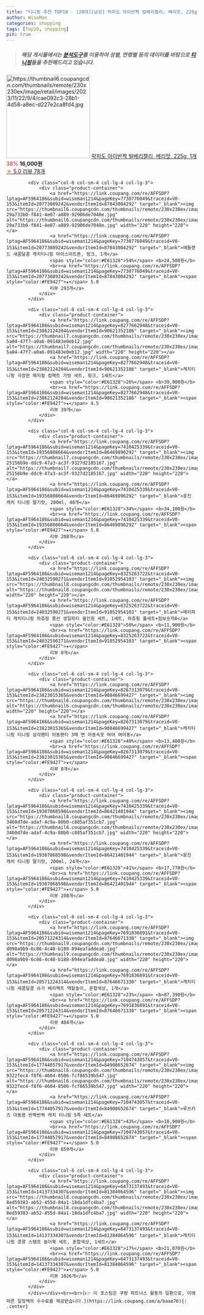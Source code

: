 ```yaml
---
title: "티니핑 추천 TOP10 - [20대][남성] 락피도 아이반짝 빌베리젤리, 베리맛, 225g, 1개"
author: WiseMan
categories: shopping
tags: [Top10, shopping]
pin: true
---
```


> ##### 해당 게시물에서는 [**분석도구**](https://itemscout.io/)를 이용하여 **성별**, **연령별** 등의 데이터를 바탕으로 [**티니핑**](https://link.coupang.com/a/baae76)들을 추천해드리고 있습니다.
<div class="container"><div class="row">
            <div class="col-6 col-sm-4 col-lg-4 col-lg-3">
                <div class="product-container">
                    <a href="https://link.coupang.com/re/AFFSDP?lptag=AF5964186&subid=wiseman1214&pageKey=7714140876&traceid=V0-153&itemId=20782192913&vendorItemId=87851971237" target="_blank"><img src="https://thumbnail6.coupangcdn.com/thumbnails/remote/230x230ex/image/retail/images/2023/11/22/9/4/cae092c3-28b1-4d58-a8ec-d227e2ca8fd4.jpg" alt="https://thumbnail6.coupangcdn.com/thumbnails/remote/230x230ex/image/retail/images/2023/11/22/9/4/cae092c3-28b1-4d58-a8ec-d227e2ca8fd4.jpg" width="220" height="220"></a>
                    <a href="https://link.coupang.com/re/AFFSDP?lptag=AF5964186&subid=wiseman1214&pageKey=7714140876&traceid=V0-153&itemId=20782192913&vendorItemId=87851971237" target="_blank">락피도 아이반짝 빌베리젤리, 베리맛, 225g, 1개</a>
                    <span style="color:#E61328">38%</span> <b>16,000원</b>
                    <br><a href="https://link.coupang.com/re/AFFSDP?lptag=AF5964186&subid=wiseman1214&pageKey=7714140876&traceid=V0-153&itemId=20782192913&vendorItemId=87851971237" target="_blank"><span style="color:#FE9427">★</span> 5.0
                    리뷰 78개</a>
                </div>
            </div>
            
            <div class="col-6 col-sm-4 col-lg-4 col-lg-3">
                <div class="product-container">
                    <a href="https://link.coupang.com/re/AFFSDP?lptag=AF5964186&subid=wiseman1214&pageKey=7730776049&traceid=V0-153&itemId=20773089242&vendorItemId=87843004292" target="_blank"><img src="https://thumbnail6.coupangcdn.com/thumbnails/remote/230x230ex/image/retail/images/877813250034425-29a733b0-f841-4e07-a889-92906de7048e.jpg" alt="https://thumbnail6.coupangcdn.com/thumbnails/remote/230x230ex/image/retail/images/877813250034425-29a733b0-f841-4e07-a889-92906de7048e.jpg" width="220" height="220"></a>
                    <a href="https://link.coupang.com/re/AFFSDP?lptag=AF5964186&subid=wiseman1214&pageKey=7730776049&traceid=V0-153&itemId=20773089242&vendorItemId=87843004292" target="_blank">애들랜드 새콤달콤 캐치티니핑 마이스마트폰, 핑크, 1개</a>
                    <span style="color:#E61328">54%</span> <b>24,500원</b>
                    <br><a href="https://link.coupang.com/re/AFFSDP?lptag=AF5964186&subid=wiseman1214&pageKey=7730776049&traceid=V0-153&itemId=20773089242&vendorItemId=87843004292" target="_blank"><span style="color:#FE9427">★</span> 5.0
                    리뷰 293개</a>
                </div>
            </div>
            
            <div class="col-6 col-sm-4 col-lg-4 col-lg-3">
                <div class="product-container">
                    <a href="https://link.coupang.com/re/AFFSDP?lptag=AF5964186&subid=wiseman1214&pageKey=8277662948&traceid=V0-153&itemId=23862124204&vendorItemId=90621352186" target="_blank"><img src="https://thumbnail7.coupangcdn.com/thumbnails/remote/230x230ex/image/retail/images/2024/07/08/12/6/3741df3e-5a04-47f7-a0a6-091483e0eb12.jpg" alt="https://thumbnail7.coupangcdn.com/thumbnails/remote/230x230ex/image/retail/images/2024/07/08/12/6/3741df3e-5a04-47f7-a0a6-091483e0eb12.jpg" width="220" height="220"></a>
                    <a href="https://link.coupang.com/re/AFFSDP?lptag=AF5964186&subid=wiseman1214&pageKey=8277662948&traceid=V0-153&itemId=23862124204&vendorItemId=90621352186" target="_blank">캐치티니핑 극장판 매지컬 컴팩트 가방 세트, 핑크, 1세트</a>
                    <span style="color:#E61328">26%</span> <b>39,900원</b>
                    <br><a href="https://link.coupang.com/re/AFFSDP?lptag=AF5964186&subid=wiseman1214&pageKey=8277662948&traceid=V0-153&itemId=23862124204&vendorItemId=90621352186" target="_blank"><span style="color:#FE9427">★</span> 4.5
                    리뷰 39개</a>
                </div>
            </div>
            
            <div class="col-6 col-sm-4 col-lg-4 col-lg-3">
                <div class="product-container">
                    <a href="https://link.coupang.com/re/AFFSDP?lptag=AF5964186&subid=wiseman1214&pageKey=7410425339&traceid=V0-153&itemId=19356808664&vendorItemId=86469896292" target="_blank"><img src="https://thumbnail7.coupangcdn.com/thumbnails/remote/230x230ex/image/retail/images/138039469350293-25156b9e-ddc9-47a3-ac3f-9327d2185167.jpg" alt="https://thumbnail7.coupangcdn.com/thumbnails/remote/230x230ex/image/retail/images/138039469350293-25156b9e-ddc9-47a3-ac3f-9327d2185167.jpg" width="220" height="220"></a>
                    <a href="https://link.coupang.com/re/AFFSDP?lptag=AF5964186&subid=wiseman1214&pageKey=7410425339&traceid=V0-153&itemId=19356808664&vendorItemId=86469896292" target="_blank">웅진 캐치 티니핑 딸기맛, 200ml, 48개</a>
                    <span style="color:#E61328">34%</span> <b>34,100원</b>
                    <br><a href="https://link.coupang.com/re/AFFSDP?lptag=AF5964186&subid=wiseman1214&pageKey=7410425339&traceid=V0-153&itemId=19356808664&vendorItemId=86469896292" target="_blank"><span style="color:#FE9427">★</span> 5.0
                    리뷰 208개</a>
                </div>
            </div>
            
            <div class="col-6 col-sm-4 col-lg-4 col-lg-3">
                <div class="product-container">
                    <a href="https://link.coupang.com/re/AFFSDP?lptag=AF5964186&subid=wiseman1214&pageKey=8325263722&traceid=V0-153&itemId=24032590271&vendorItemId=91052954103" target="_blank"><img src="https://thumbnail8.coupangcdn.com/thumbnails/remote/230x230ex/image/vendor_inventory/521e/512926950c76b2a68864bc0ab482fc38ed7e7247a20bc858db303f42f607.jpg" alt="https://thumbnail8.coupangcdn.com/thumbnails/remote/230x230ex/image/vendor_inventory/521e/512926950c76b2a68864bc0ab482fc38ed7e7247a20bc858db303f42f607.jpg" width="220" height="220"></a>
                    <a href="https://link.coupang.com/re/AFFSDP?lptag=AF5964186&subid=wiseman1214&pageKey=8325263722&traceid=V0-153&itemId=24032590271&vendorItemId=91052954103" target="_blank">메리파티 캐치티니핑 하츄핑 풍선 생일파티 올인원 세트, 1세트, 하츄핑 풀세트+점보숫자8</a>
                    <span style="color:#E61328">50%</span> <b>11,900원</b>
                    <br><a href="https://link.coupang.com/re/AFFSDP?lptag=AF5964186&subid=wiseman1214&pageKey=8325263722&traceid=V0-153&itemId=24032590271&vendorItemId=91052954103" target="_blank"><span style="color:#FE9427">★</span> 
                    리뷰 0개</a>
                </div>
            </div>
            
            <div class="col-6 col-sm-4 col-lg-4 col-lg-3">
                <div class="product-container">
                    <a href="https://link.coupang.com/re/AFFSDP?lptag=AF5964186&subid=wiseman1214&pageKey=8267313079&traceid=V0-153&itemId=23823015365&vendorItemId=90846699427" target="_blank"><img src="https://thumbnail6.coupangcdn.com/thumbnails/remote/230x230ex/image/vendor_inventory/4b00/9b5c7ae8a8dc22ab2af83f9ec09824881e44f2855cc6a5297412f9262a43.jpg" alt="https://thumbnail6.coupangcdn.com/thumbnails/remote/230x230ex/image/vendor_inventory/4b00/9b5c7ae8a8dc22ab2af83f9ec09824881e44f2855cc6a5297412f9262a43.jpg" width="220" height="220"></a>
                    <a href="https://link.coupang.com/re/AFFSDP?lptag=AF5964186&subid=wiseman1214&pageKey=8267313079&traceid=V0-153&itemId=23823015365&vendorItemId=90846699427" target="_blank">캐치티니핑 티니핑 삼각팬티 아동팬티 3매 면 아동속옷 여아 여아동</a>
                    <span style="color:#E61328">40%</span> <b>13,400원</b>
                    <br><a href="https://link.coupang.com/re/AFFSDP?lptag=AF5964186&subid=wiseman1214&pageKey=8267313079&traceid=V0-153&itemId=23823015365&vendorItemId=90846699427" target="_blank"><span style="color:#FE9427">★</span> 
                    리뷰 0개</a>
                </div>
            </div>
            
            <div class="col-6 col-sm-4 col-lg-4 col-lg-3">
                <div class="product-container">
                    <a href="https://link.coupang.com/re/AFFSDP?lptag=AF5964186&subid=wiseman1214&pageKey=7410425339&traceid=V0-153&itemId=19307068598&vendorItemId=86421401944" target="_blank"><img src="https://thumbnail8.coupangcdn.com/thumbnails/remote/230x230ex/image/retail/images/138039616151611-3460d7de-adaf-4c9a-80b0-c885af351cb7.jpg" alt="https://thumbnail8.coupangcdn.com/thumbnails/remote/230x230ex/image/retail/images/138039616151611-3460d7de-adaf-4c9a-80b0-c885af351cb7.jpg" width="220" height="220"></a>
                    <a href="https://link.coupang.com/re/AFFSDP?lptag=AF5964186&subid=wiseman1214&pageKey=7410425339&traceid=V0-153&itemId=19307068598&vendorItemId=86421401944" target="_blank">웅진 캐치 티니핑 딸기맛, 200ml, 24개</a>
                    <span style="color:#E61328">41%</span> <b>17,770원</b>
                    <br><a href="https://link.coupang.com/re/AFFSDP?lptag=AF5964186&subid=wiseman1214&pageKey=7410425339&traceid=V0-153&itemId=19307068598&vendorItemId=86421401944" target="_blank"><span style="color:#FE9427">★</span> 5.0
                    리뷰 208개</a>
                </div>
            </div>
            
            <div class="col-6 col-sm-4 col-lg-4 col-lg-3">
                <div class="product-container">
                    <a href="https://link.coupang.com/re/AFFSDP?lptag=AF5964186&subid=wiseman1214&pageKey=7691836891&traceid=V0-153&itemId=20571224314&vendorItemId=87646671330" target="_blank"><img src="https://thumbnail9.coupangcdn.com/thumbnails/remote/230x230ex/image/retail/images/1752462774020975-d098a9b9-6c86-4c48-b188-894eafaddea0.jpg" alt="https://thumbnail9.coupangcdn.com/thumbnails/remote/230x230ex/image/retail/images/1752462774020975-d098a9b9-6c86-4c48-b188-894eafaddea0.jpg" width="220" height="220"></a>
                    <a href="https://link.coupang.com/re/AFFSDP?lptag=AF5964186&subid=wiseman1214&pageKey=7691836891&traceid=V0-153&itemId=20571224314&vendorItemId=87646671330" target="_blank">캐치티니핑 새콤달콤 슈가 베리팩트 역할놀이, 혼합색상, 1개</a>
                    <span style="color:#E61328">23%</span> <b>87,390원</b>
                    <br><a href="https://link.coupang.com/re/AFFSDP?lptag=AF5964186&subid=wiseman1214&pageKey=7691836891&traceid=V0-153&itemId=20571224314&vendorItemId=87646671330" target="_blank"><span style="color:#FE9427">★</span> 5.0
                    리뷰 404개</a>
                </div>
            </div>
            
            <div class="col-6 col-sm-4 col-lg-4 col-lg-3">
                <div class="product-container">
                    <a href="https://link.coupang.com/re/AFFSDP?lptag=AF5964186&subid=wiseman1214&pageKey=7104743057&traceid=V0-153&itemId=17744057917&vendorItemId=84908652674" target="_blank"><img src="https://thumbnail6.coupangcdn.com/thumbnails/remote/230x230ex/image/retail/images/567510864231205-9322fec4-f8f6-4604-8506-fcf86539b547.jpg" alt="https://thumbnail6.coupangcdn.com/thumbnails/remote/230x230ex/image/retail/images/567510864231205-9322fec4-f8f6-4604-8506-fcf86539b547.jpg" width="220" height="220"></a>
                    <a href="https://link.coupang.com/re/AFFSDP?lptag=AF5964186&subid=wiseman1214&pageKey=7104743057&traceid=V0-153&itemId=17744057917&vendorItemId=84908652674" target="_blank">루쓰키즈 아동용 반짝반짝 캐치 티니핑 5족 세트</a>
                    <span style="color:#E61328">43%</span> <b>10,900원</b>
                    <br><a href="https://link.coupang.com/re/AFFSDP?lptag=AF5964186&subid=wiseman1214&pageKey=7104743057&traceid=V0-153&itemId=17744057917&vendorItemId=84908652674" target="_blank"><span style="color:#FE9427">★</span> 5.0
                    리뷰 659개</a>
                </div>
            </div>
            
            <div class="col-6 col-sm-4 col-lg-4 col-lg-3">
                <div class="product-container">
                    <a href="https://link.coupang.com/re/AFFSDP?lptag=AF5964186&subid=wiseman1214&pageKey=6473137493&traceid=V0-153&itemId=14137334307&vendorItemId=81384064596" target="_blank"><img src="https://thumbnail8.coupangcdn.com/thumbnails/remote/230x230ex/image/retail/images/2889964823075263-8ed59383-ab52-455d-84a1-18da1dfc4ba7.jpg" alt="https://thumbnail8.coupangcdn.com/thumbnails/remote/230x230ex/image/retail/images/2889964823075263-8ed59383-ab52-455d-84a1-18da1dfc4ba7.jpg" width="220" height="220"></a>
                    <a href="https://link.coupang.com/re/AFFSDP?lptag=AF5964186&subid=wiseman1214&pageKey=6473137493&traceid=V0-153&itemId=14137334307&vendorItemId=81384064596" target="_blank">캐치티니핑 콩콩 스탬프 놀이북 세트, 혼합색상, 1세트</a>
                    <span style="color:#E61328">17%</span> <b>21,070원</b>
                    <br><a href="https://link.coupang.com/re/AFFSDP?lptag=AF5964186&subid=wiseman1214&pageKey=6473137493&traceid=V0-153&itemId=14137334307&vendorItemId=81384064596" target="_blank"><span style="color:#FE9427">★</span> 5.0
                    리뷰 1026개</a>
                </div>
            </div>
            </div></div><br><br>[👉 이 포스팅은 쿠팡 파트너스 활동의 일환으로, 이에 따른 일정액의 수수료를 제공받습니다.](https://link.coupang.com/a/baae76){: .center}